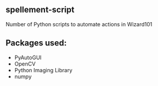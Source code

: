 ## spellement-script
Number of Python scripts to automate actions in Wizard101

## Packages used:
* PyAutoGUI
* OpenCV
* Python Imaging Library
* numpy
